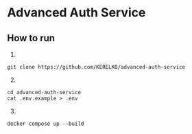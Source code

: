 # Advanced Auth Service

## How to run
1. 
```
git clone https://github.com/KERELKO/advanced-auth-service
```
2. 
```
cd advanced-auth-service
cat .env.example > .env
```
3. 
```
docker compose up --build
```
